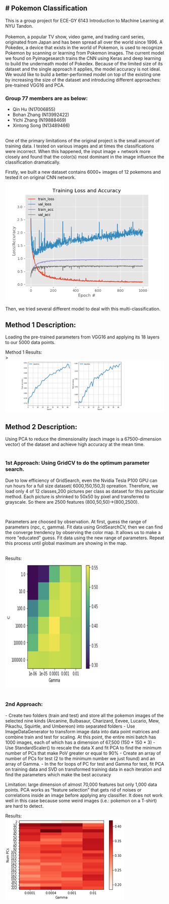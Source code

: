 <h2># Pokemon Classification</h2>
This is a group project for ECE-GY 6143 Introduction to Machine Learning at NYU Tandon.<br />
<br />
Pokemon, a popular TV show, video game, and trading card series, originated from Japan
and has been spread all over the world since 1996. A Pokedex, a device that exists in the
world of Pokemon, is used to recognize Pokemon by scanning or learning from Pokemon
images. The current model we found on Pyimagesearch trains the CNN using Keras and
deep learning to build the underneath model of Pokedex. Because of the limited size of its
dataset and the single approach it applies, the model accuracy is not ideal. We would like to
build a better-performed model on top of the existing one by increasing the size of the
dataset and introducing different approaches: pre-trained VGG16 and PCA.

<h3>Group 77 members are as below: <br /></h3>
<ul>
<li>Qin Hu (N17006855) <br /></li>
<li>Bohan Zhang (N13992422) <br /></li>
<li>Yichi Zhang (N19888469) <br /></li>
<li>Xintong Song (N13489466) <br /></li>
</ul>
<br />
One of the primary limitations of the original project is the small amount of training data. I tested on various 
images and at times the classifications were incorrect. When this happened, the input image + network more closely 
and found that the color(s) most dominant in the image influence the classification dramatically. 

Firstly, we built a new dataset contains 6000+ images of 12 pokemons and tested it on original CNN network.
<br />
![alt text](cnn_new_dataset.png) <br />
<br />
Then, we tried several different model to deal with this multi-classification.
<br />
<h2>Method 1 Description: <br /></h2>
Loading the pre-trained parameters from VGG16 and applying its 18 layers to our 5000 data points.

Method 1 Results: <br/>>
![alt text](agg.png) <br/>

<h2>Method 2 Description: <br/></h2>
Using PCA to reduce the dimensionality (each image is a 67500-dimension vector) of the dataset and achieve high accuracy at the mean time. <br/>
<br/>
<h3>1st Approach: Using GridCV to do the optimum parameter search.<br/></h3>
<p>Due to low efficiency of GridSearch, even the Nvidia Tesla P100 GPU can run hours for a full size dataset( 6000,150,150,3) opreation. Therefore, we load only 4 of 12 classes,200 pictures per class as dataset for this particular method. Each picture is shrinked to 50x50 by pixel and transferred to grayscale. So there are 2500 features (800,50,50)->(800,2500).</p><br/>
<p>Parameters are choosed by observation. At first, guess the range of parameters (npc, c, gamma). Fit data using GridSearchCV, then we can find the converge trendency by observing the color map. It allows us to make a more "educated" guess. Fit data using the new range of parameters. Repeat this process until global maximum are showing in the map.</p><br/>
Results: <br/>
<img src="pca1.png" width=300" height="400">
<br/>
<br/>
<h3>2nd Approach: <br /></h3>
- Create two folders (train and test) and store all the pokemon images of the selected nine kinds (Arcanine, Bulbasaur, Charizard, Eevee, Lucario, Mew, Pikachu, Squirtle, and Umbereon) into separated folders
- Use ImageDataGenerator to transform image data into data point matrices and combine train and test for scaling. At this point, the entire mini batch has 1000 images, each of which has a dimension of 67,500 (150 * 150 * 3)
- Use StandardScaler() to rescale the data X and fit PCA to find the minimum number of PCs that make PoV greater or equal to 90%
- Create an array of number of PCs for test (2 to the minimum number we just found) and an array of Gamma.
- In the for loops of PC for test and Gamma for test, fit PCA on training data and SVD on transformed training data in each iteration and find the parameters which make the best accuracy <br />

Limitation: large dimension of almost 70,000 features but only 1,000 data points. PCA works as “feature selection” that gets rid of noises or correlations inside an image before applying any classifier. It does not work well in this case because some weird images (i.e.: pokemon on a T-shirt) are hard to detect. <br />

Results: <br />
![alt text](pca2.png) <br />
